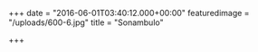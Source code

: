 +++
date = "2016-06-01T03:40:12.000+00:00"
featuredimage = "/uploads/600-6.jpg"
title = "Sonambulo"

+++
